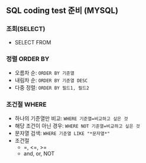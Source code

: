 ## SQL coding test 준비 (MYSQL)

### 조회(SELECT)
- SELECT FROM

### 정렬 ORDER BY
- 오름차 순: `ORDER BY 기준열`
- 내림차 순: `ORDER BY 기준열 DESC`
- 다중 정렬: `ORDER BY 필드1, 필드2`

### 조건절 WHERE
- 하나의 기준열만 비교: `WHERE 기준열=비교하고 싶은 것`
- 해당 조건이 아닌 경우: `WHERE NOT 기준열=비교하고 싶은 것`
- 문자열 검색: `WHERE 기준열 LIKE "*문자열*"`
- 조건절
    - =, <=, >=
    - and, or, NOT